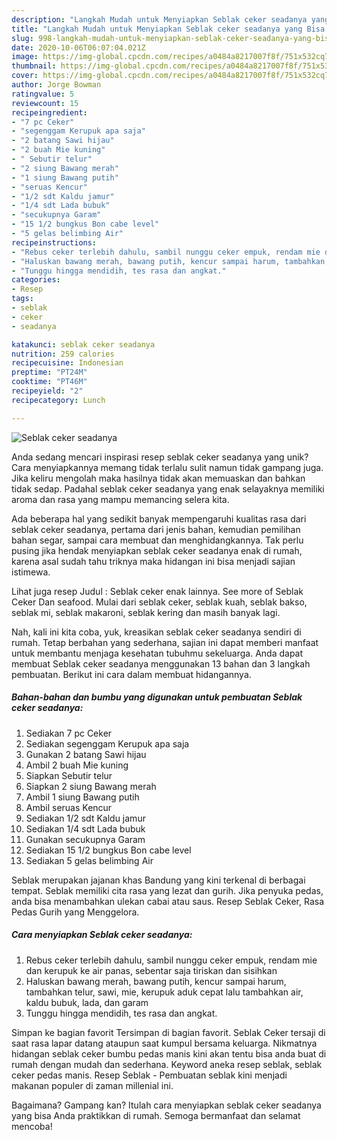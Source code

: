 ```yaml
---
description: "Langkah Mudah untuk Menyiapkan Seblak ceker seadanya yang Bisa Manjain Lidah"
title: "Langkah Mudah untuk Menyiapkan Seblak ceker seadanya yang Bisa Manjain Lidah"
slug: 998-langkah-mudah-untuk-menyiapkan-seblak-ceker-seadanya-yang-bisa-manjain-lidah
date: 2020-10-06T06:07:04.021Z
image: https://img-global.cpcdn.com/recipes/a0484a8217007f8f/751x532cq70/seblak-ceker-seadanya-foto-resep-utama.jpg
thumbnail: https://img-global.cpcdn.com/recipes/a0484a8217007f8f/751x532cq70/seblak-ceker-seadanya-foto-resep-utama.jpg
cover: https://img-global.cpcdn.com/recipes/a0484a8217007f8f/751x532cq70/seblak-ceker-seadanya-foto-resep-utama.jpg
author: Jorge Bowman
ratingvalue: 5
reviewcount: 15
recipeingredient:
- "7 pc Ceker"
- "segenggam Kerupuk apa saja"
- "2 batang Sawi hijau"
- "2 buah Mie kuning"
- " Sebutir telur"
- "2 siung Bawang merah"
- "1 siung Bawang putih"
- "seruas Kencur"
- "1/2 sdt Kaldu jamur"
- "1/4 sdt Lada bubuk"
- "secukupnya Garam"
- "15 1/2 bungkus Bon cabe level"
- "5 gelas belimbing Air"
recipeinstructions:
- "Rebus ceker terlebih dahulu, sambil nunggu ceker empuk, rendam mie dan kerupuk ke air panas, sebentar saja tiriskan dan sisihkan"
- "Haluskan bawang merah, bawang putih, kencur sampai harum, tambahkan telur, sawi, mie, kerupuk aduk cepat lalu tambahkan air, kaldu bubuk, lada, dan garam"
- "Tunggu hingga mendidih, tes rasa dan angkat."
categories:
- Resep
tags:
- seblak
- ceker
- seadanya

katakunci: seblak ceker seadanya 
nutrition: 259 calories
recipecuisine: Indonesian
preptime: "PT24M"
cooktime: "PT46M"
recipeyield: "2"
recipecategory: Lunch

---
```



![Seblak ceker seadanya](https://img-global.cpcdn.com/recipes/a0484a8217007f8f/751x532cq70/seblak-ceker-seadanya-foto-resep-utama.jpg)

Anda sedang mencari inspirasi resep seblak ceker seadanya yang unik? Cara menyiapkannya memang tidak terlalu sulit namun tidak gampang juga. Jika keliru mengolah maka hasilnya tidak akan memuaskan dan bahkan tidak sedap. Padahal seblak ceker seadanya yang enak selayaknya memiliki aroma dan rasa yang mampu memancing selera kita.

Ada beberapa hal yang sedikit banyak mempengaruhi kualitas rasa dari seblak ceker seadanya, pertama dari jenis bahan, kemudian pemilihan bahan segar, sampai cara membuat dan menghidangkannya. Tak perlu pusing jika hendak menyiapkan seblak ceker seadanya enak di rumah, karena asal sudah tahu triknya maka hidangan ini bisa menjadi sajian istimewa.

Lihat juga resep Judul : Seblak ceker enak lainnya. See more of Seblak Ceker Dan seafood. Mulai dari seblak ceker, seblak kuah, seblak bakso, seblak mi, seblak makaroni, seblak kering dan masih banyak lagi.


Nah, kali ini kita coba, yuk, kreasikan seblak ceker seadanya sendiri di rumah. Tetap berbahan yang sederhana, sajian ini dapat memberi manfaat untuk membantu menjaga kesehatan tubuhmu sekeluarga. Anda dapat membuat Seblak ceker seadanya menggunakan 13 bahan dan 3 langkah pembuatan. Berikut ini cara dalam membuat hidangannya.

<!--inarticleads1-->

##### Bahan-bahan dan bumbu yang digunakan untuk pembuatan Seblak ceker seadanya:

1. Sediakan 7 pc Ceker
1. Sediakan segenggam Kerupuk apa saja
1. Gunakan 2 batang Sawi hijau
1. Ambil 2 buah Mie kuning
1. Siapkan  Sebutir telur
1. Siapkan 2 siung Bawang merah
1. Ambil 1 siung Bawang putih
1. Ambil seruas Kencur
1. Sediakan 1/2 sdt Kaldu jamur
1. Sediakan 1/4 sdt Lada bubuk
1. Gunakan secukupnya Garam
1. Sediakan 15 1/2 bungkus Bon cabe level
1. Sediakan 5 gelas belimbing Air


Seblak merupakan jajanan khas Bandung yang kini terkenal di berbagai tempat. Seblak memiliki cita rasa yang lezat dan gurih. Jika penyuka pedas, anda bisa menambahkan ulekan cabai atau saus. Resep Seblak Ceker, Rasa Pedas Gurih yang Menggelora. 

<!--inarticleads2-->

##### Cara menyiapkan Seblak ceker seadanya:

1. Rebus ceker terlebih dahulu, sambil nunggu ceker empuk, rendam mie dan kerupuk ke air panas, sebentar saja tiriskan dan sisihkan
1. Haluskan bawang merah, bawang putih, kencur sampai harum, tambahkan telur, sawi, mie, kerupuk aduk cepat lalu tambahkan air, kaldu bubuk, lada, dan garam
1. Tunggu hingga mendidih, tes rasa dan angkat.


Simpan ke bagian favorit Tersimpan di bagian favorit. Seblak Ceker tersaji di saat rasa lapar datang ataupun saat kumpul bersama keluarga. Nikmatnya hidangan seblak ceker bumbu pedas manis kini akan tentu bisa anda buat di rumah dengan mudah dan sederhana. Keyword aneka resep seblak, seblak ceker pedas manis. Resep Seblak - Pembuatan seblak kini menjadi makanan populer di zaman millenial ini. 

Bagaimana? Gampang kan? Itulah cara menyiapkan seblak ceker seadanya yang bisa Anda praktikkan di rumah. Semoga bermanfaat dan selamat mencoba!
